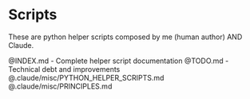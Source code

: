 # Scripts

These are python helper scripts composed by me (human author) AND Claude.

@INDEX.md - Complete helper script documentation
@TODO.md - Technical debt and improvements
@.claude/misc/PYTHON_HELPER_SCRIPTS.md
@.claude/misc/PRINCIPLES.md
